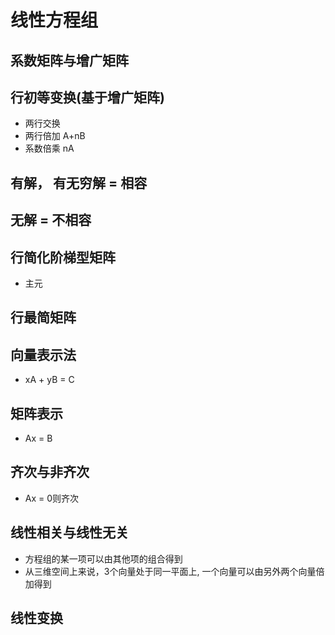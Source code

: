 # 线性方程组

## 系数矩阵与增广矩阵

## 行初等变换(基于增广矩阵)
- 两行交换
- 两行倍加 A+nB
- 系数倍乘 nA

## 有解， 有无穷解 = 相容

## 无解 = 不相容

## 行简化阶梯型矩阵
- 主元

## 行最简矩阵

## 向量表示法
- xA + yB = C
## 矩阵表示
- Ax = B

## 齐次与非齐次
- Ax = 0则齐次

## 线性相关与线性无关
- 方程组的某一项可以由其他项的组合得到
- 从三维空间上来说，3个向量处于同一平面上, 一个向量可以由另外两个向量倍加得到

## 线性变换
